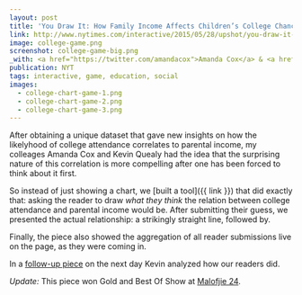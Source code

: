 ```yaml
---
layout: post
title: 'You Draw It: How Family Income Affects Children’s College Chances'
link: http://www.nytimes.com/interactive/2015/05/28/upshot/you-draw-it-how-family-income-affects-childrens-college-chances.html
image: college-game.png
screenshot: college-game-big.png
_with: <a href="https://twitter.com/amandacox">Amanda Cox</a> & <a href="http://kpq.github.io/">Kevin Quealy</a>
publication: NYT
tags: interactive, game, education, social
images:
  - college-chart-game-1.png
  - college-chart-game-2.png
  - college-chart-game-3.png
---
```


After obtaining a unique dataset that gave new insights on how the likelyhood of college attendance correlates to parental income, my colleages Amanda Cox and Kevin Quealy had the idea that the surprising nature of this correlation is more compelling after one has been forced to think about it first.

So instead of just showing a chart, we [built a tool]({{ link }}) that did exactly that: asking the reader to draw _what they think_ the relation between college attendance and parental income would be. After submitting their guess, we presented the actual relationship: a strikingly straight line, followed by.

Finally, the piece also showed the aggregation of all reader submissions live on the page, as they were coming in.

In a [follow-up piece](http://www.nytimes.com/interactive/2015/06/02/upshot/gauging-income-and-college-prospects-how-our-readers-did.html) on the next day Kevin analyzed how our readers did.

_Update:_ This piece won Gold and Best Of Show at [Malofjie 24](http://www.malofiejgraphics.com/wp-content/uploads/2016/03/M24_-AWARDS-LIST_OK.pdf).
